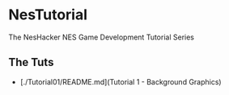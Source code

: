 # NesTutorial
The NesHacker NES Game Development Tutorial Series

## The Tuts
- [./Tutorial01/README.md](Tutorial 1 - Background Graphics)
